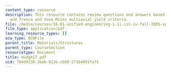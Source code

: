 ```yaml
---
content_type: resource
description: This resource contains review questions and answers based on carbon nano-tubes,
  and Tresca and Vona Mises multiaxial yield criteria.
file: /media/courses/16-01-unified-engineering-i-ii-iii-iv-fall-2005-spring-2006/766d91362beb813ecb8027164891fa71_mudgm17.pdf
file_type: application/pdf
learning_resource_types: []
ocw_type: OCWFile
parent_title: Materials/Structures
parent_type: CourseSection
resourcetype: Document
title: mudgm17.pdf
uid: 766d9136-2beb-813e-cb80-27164891fa71
---
```

